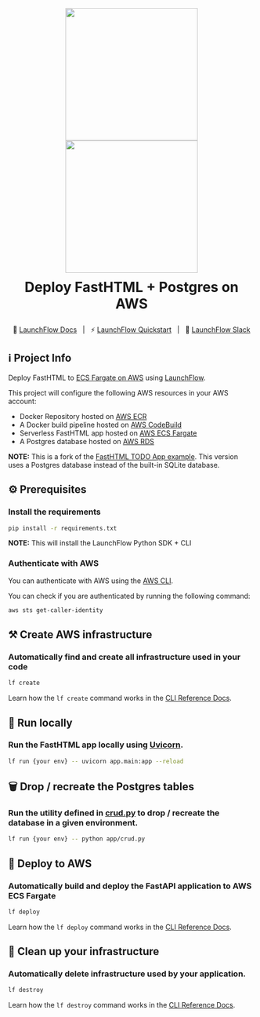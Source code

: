 <div align="center" style="display: flex; flex-direction: column; justify-content: center;">
    <a style="align-self: center" href="https://launchflow.com/#gh-dark-mode-only" target="_blank">
        <img  height="auto" width="270" src="https://storage.googleapis.com/launchflow-public-images/launchflow-logo-dark.png#gh-dark-mode-only">
    </a>
    <a style="align-self: center" href="https://launchflow.com/#gh-light-mode-only" target="_blank">
        <img  height="auto" width="270" src="https://storage.googleapis.com/launchflow-public-images/launchflow-logo-light.svg#gh-light-mode-only">
    </a>
    <div style="display: flex; align-content: center; gap: 4px; justify-content: center; margin-top: 12px; margin-bottom: 12px;  border-bottom: none;">
        <h1 style="margin-top: 0px; margin-bottom: 0px; border-bottom: none;">
            Deploy FastHTML + Postgres on AWS
        </h1>
    </div>
</div>
<div style="text-align: center;" align="center">

📖 [LaunchFlow Docs](https://docs.launchflow.com/) &nbsp; | &nbsp; ⚡ [LaunchFlow Quickstart](https://docs.launchflow.com/docs/get-started) &nbsp; | &nbsp; 👋 [LaunchFlow Slack](https://join.slack.com/t/launchflowusers/shared_invite/zt-27wlowsza-Uiu~8hlCGkvPINjmMiaaMQ)

</div>

## ℹ️ Project Info

Deploy FastHTML to [ECS Fargate on AWS](https://aws.amazon.com/fargate/) using [LaunchFlow](https://launchflow.com/).

This project will configure the following AWS resources in your AWS account:
- Docker Repository hosted on [AWS ECR](https://aws.amazon.com/ecr/)
- A Docker build pipeline hosted on [AWS CodeBuild](https://aws.amazon.com/codebuild)
- Serverless FastHTML app hosted on [AWS ECS Fargate](https://aws.amazon.com/ecs/)
- A Postgres database hosted on [AWS RDS](https://aws.amazon.com/rds/)

<strong>NOTE:</strong> This is a fork of the [FastHTML TODO App example](https://github.com/AnswerDotAI/fasthtml-example/tree/main/01_todo_app). This version uses a Postgres database instead of the built-in SQLite database.

## ⚙️ Prerequisites

### Install the requirements
```bash
pip install -r requirements.txt
```

<strong>NOTE:</strong> This will install the LaunchFlow Python SDK + CLI

### Authenticate with AWS

You can authenticate with AWS using the [AWS CLI](https://aws.amazon.com/cli/). 

You can check if you are authenticated by running the following command:
```bash
aws sts get-caller-identity
```

## ⚒️ Create AWS infrastructure

### Automatically find and create all infrastructure used in your code

```bash
lf create
```

Learn how the `lf create` command works in the [CLI Reference Docs](https://docs.launchflow.com/reference/cli#launchflow-create).

## 🏃 Run locally

### Run the FastHTML app locally using [Uvicorn](https://www.uvicorn.org/).

```bash
lf run {your env} -- uvicorn app.main:app --reload
```

## 🗑️ Drop / recreate the Postgres tables

### Run the utility defined in [crud.py](/fasthtml-postgres/aws/app/crud.py) to drop / recreate the database in a given environment.

```bash
lf run {your env} -- python app/crud.py
```

## 🚀 Deploy to AWS

### Automatically <strong>build</strong> and <strong>deploy</strong> the FastAPI application to AWS ECS Fargate

```bash
lf deploy
```

Learn how the `lf deploy` command works in the [CLI Reference Docs](https://docs.launchflow.com/reference/cli#launchflow-deploy).

## 🧹 Clean up your infrastructure

### Automatically delete infrastructure used by your application.

```bash
lf destroy
```

Learn how the `lf destroy` command works in the [CLI Reference Docs](https://docs.launchflow.com/reference/cli#launchflow-destroy).


